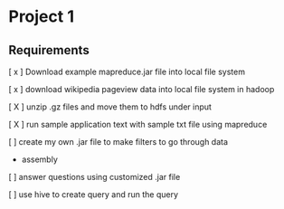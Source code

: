 # Project 1

## Requirements
[ x ] Download example mapreduce.jar file into local file system

[ x ] download wikipedia pageview data into local file system in hadoop

[ X ] unzip .gz files and move them to hdfs under input

[ X ] run sample application text with sample txt file using mapreduce

[  ] create my own .jar file to make filters to go through data
- assembly

[  ] answer questions using customized .jar file

[  ] use hive to create query and run the query

